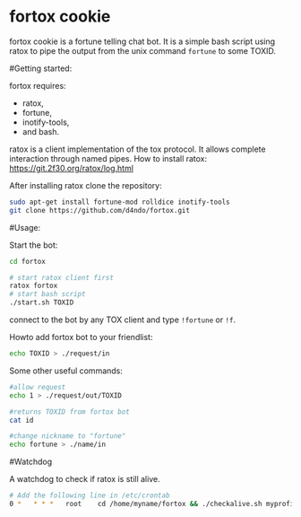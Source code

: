fortox cookie
=============

fortox cookie is a fortune telling chat bot.
It is a simple bash script using ratox to pipe the output from the unix command `fortune` to some TOXID.

#Getting started:

fortox requires:
* ratox,
* fortune,
* inotify-tools,
* and bash.

ratox is a client implementation of the tox protocol. It allows complete interaction through named pipes.
How to install ratox: https://git.2f30.org/ratox/log.html

After installing ratox clone the repository:

```bash
sudo apt-get install fortune-mod rolldice inotify-tools
git clone https://github.com/d4ndo/fortox.git
```
#Usage:

Start the bot:

```bash
cd fortox

# start ratox client first
ratox fortox
# start bash script
./start.sh TOXID
```
connect to the bot by any TOX client and type `!fortune` or `!f`.

Howto add fortox bot to your friendlist:

```bash
echo TOXID > ./request/in
```

Some other useful commands:

```bash
#allow request
echo 1 > ./request/out/TOXID

#returns TOXID from fortox bot
cat id

#change nickname to "fortune"
echo fortune > ./name/in
```

#Watchdog

A watchdog to check if ratox is still alive.

```bash
# Add the following line in /etc/crontab
0 *   * * *   root    cd /home/myname/fortox && ./checkalive.sh myprofile
```

